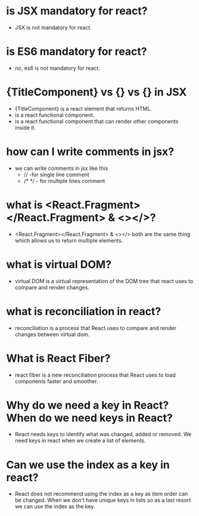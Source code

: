 # is JSX mandatory for react?

- JSX is not mandatory for react.

# is ES6 mandatory for react?

- no, es6 is not mandatory for react.

# {TitleComponent} vs {<TitleComponent/>} vs {<TitleComponent></TitleComponent>} in JSX

- {TitleComponent} is a react element that returns HTML.
- <TitleComponent/> is a react functional component.
- <TitleComponent></TitleComponent> is a react functional component that can render other components inside it.

# how can I write comments in jsx?

- we can write comments in jsx like this
  - // -for single line comment
  - /\* \*/ - for multiple lines comment

# what is <React.Fragment></React.Fragment> & <></>?

- <React.Fragment></React.Fragment> & <></> both are the same thing which allows us to return multiple elements.

# what is virtual DOM?

- virtual DOM is a virtual representation of the DOM tree that react uses to compare and render changes.

# what is reconciliation in react?

- reconciliation is a process that React uses to compare and render changes between virtual dom.

# What is React Fiber?

- react fiber is a new reconciliation process that React uses to load components faster and smoother.

# Why do we need a key in React? When do we need keys in React?
 
 - React needs keys to identify what was changed, added or removed.  We need keys in react when we create a list of elements. 

# Can we use the index as a key in react?

 - React does not recommend using the index as a key as item order can be changed. When we don't have unique keys in lists so as a last resort we can use the index as the key.

